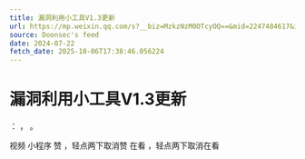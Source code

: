 ```yaml
---
title: 漏洞利用小工具V1.3更新
url: https://mp.weixin.qq.com/s?__biz=MzkzNzM0OTcyOQ==&mid=2247484617&idx=1&sn=cb65350f5023a64558c5f639196a477d
source: Doonsec's feed
date: 2024-07-22
fetch_date: 2025-10-06T17:38:46.056224
---
```


# 漏洞利用小工具V1.3更新

：
，
。

视频
小程序
赞
，轻点两下取消赞
在看
，轻点两下取消在看